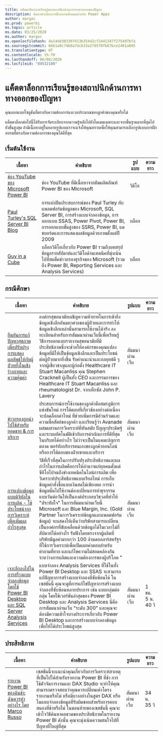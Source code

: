 ```yaml
---
title: แค็ตตาล็อกการเรียนรู้ของสถาปนิกด้านการหาทางออกของปัญหา
description: ค้นหาตัวเลือกการฝึกอบรมทั้งหมดสำหรับ Power Apps
author: margoc
ms.prod: powerbi
ms.topic: article
ms.date: 03/25/2020
ms.author: margoc
ms.openlocfilehash: 4a14dd303307413b354d2cf2441347f275497bfa
ms.sourcegitcommit: 66b1a0c74b8a7dcb33a2f8570fb67bce2401a895
ms.translationtype: HT
ms.contentlocale: th-TH
ms.lasthandoff: 06/08/2020
ms.locfileid: "84532108"
---
```

# <a name="solution-architects-learning-catalog"></a>แค็ตตาล็อกการเรียนรู้ของสถาปนิกด้านการหาทางออกของปัญหา

คุณออกแบบโซลูชันที่ตรงกับความต้องการและงบประมาณของลูกค้าของคุณหรือไม่

แค็ตตาล็อกต่อไปนี้ได้รับการจัดระเบียบจากความรู้หลักไปยังโดเมนเฉพาะและจากพื้นฐานมากที่สุดไปยังขั้นสูงสุด ถ้ามีเนื้อหาอยู่ในหลายรูปแบบเราจะแจ้งให้คุณทราบเพื่อให้คุณสามารถเลือกรูปแบบการฝึกอบรมที่ตรงกับความต้องการของคุณได้ดีที่สุด 

## <a name="get-started"></a>เริ่มต้นใช้งาน<a name="get-started"></a>
| เนื้อหา  | คำอธิบาย  | รูปแบบ | ความยาว |
|-------------------------------------------------------------------------------------|-------------------------------------------------------------------------------------------------------------------------------------------------------------------------------------------------------------|--------|--------|
| [ช่อง YouTube ของ Microsoft Power BI](https://www.youtube.com/user/mspowerbi/videos) | ช่อง YouTube ที่มีเนื้อหาจากทีมผลิตภัณฑ์ Power BI ของ Microsoft  | วิดีโอ |        |
| [Paul Turley's SQL Server BI Blog](https://sqlserverbi.blog/)  | การแบ่งปันประสบการณ์ของ Paul Turley กับแพลตฟอร์มข้อมูลของ Microsoft, SQL Server BI, การสร้างแบบจำลองข้อมูล, การออกแบบ SSAS, Power Pivot, Power BI, การออกแบบขั้นสูงของ SSRS, Power BI, แดชบอร์ดและการแสดงผลข้อมูลด้วยภาพตั้งแต่ปี 2009 | บล็อก   |        |
| [Guy in a Cube](https://www.youtube.com/channel/UCFp1vaKzpfvoGai0vE5VJ0w)  | บล็อกวิดีโอเกี่ยวกับ Power BI รวมถึงบทสรุปข้อมูลรายสัปดาห์และวิดีโอด้านเทคนิคที่มุ่งเน้นไปที่สแต็คข่าวกรองธุรกิจของ Microsoft (รวมถึง Power BI, Reporting Services และ Analysis Services)     | บล็อก   |        |
## <a name="case-studies"></a>กรณีศึกษา<a name="case-studies"></a>
| เนื้อหา  | คำอธิบาย  | รูปแบบ | ความยาว |
|-------------------------------------------------------------------------------------|-------------------------------------------------------------------------------------------------------------------------------------------------------------------------------------------------------------|--------|--------|
| [ยืนยันการแก้ปัญหาสุขภาพเพื่อปรับปรุงการแสดงผลลัพธ์ให้กับผู้ป่วยทั้งในเชิงร่างกายและความคุ้มค่า](https://info.microsoft.com/Proven-Techniques-for-Building-Effective-Dashboards-OnDemandRegistration.html) | องค์กรสุขอนามัยเผชิญความท้าทายในการเข้าถึงข้อมูลเชิงลึกอันมหาศาลของผู้ป่วยและการทำให้ข้อมูลเชิงลึกเหล่านั้นสามารถใช้งานได้จริง ลงทะเบียนสำหรับการสัมมนาผ่านเว็บนี้เพื่อเรียนรู้วิธีการออกแบบรายงานสุขอนามัยที่มีประสิทธิภาพซึ่งจะช่วยให้องค์กรของคุณแปลงข้อมูลที่มีให้เป็นข้อมูลเชิงลึกและเป็นประโยชน์ต่อผู้ป่วยมากยิ่งขึ้น รับคำแนะนำและกลยุทธ์ดี ๆ จากผู้เชี่ยวชาญและผู้ก่อตั้ง Healthcare IT Stuart Macanliss คุณ Stephen Cracknell ผู้เป็นทั้ง CEO และกรรมการของ Healthcare IT Stuart Macanliss และ rheumatologist Dr. จากเท็กซัส John P. Lavery | สัมมนาผ่านเว็บ |                |
| [ข่าวกรองถูกนำไปใช้สำหรับยอดขาย & การบริการ](https://info.microsoft.com/applied-intelligence-for-sales-service-ondemand.html)  | ประสบการณ์การใช้งานของลูกค้าคือสมรภูมิการแข่งขันใหม่ การโต้ตอบที่เกี่ยวข้องอย่างต่อเนื่องจะปลดล็อกค่าใหม่ ที่ช่วยเพิ่มการมีส่วนร่วมและความซื่อสัตย์ของลูกค้า และเรียนรู้ว่า Avanade ผสมผสานการวิเคราะห์ที่ทันสมัย ปัญญาประดิษฐ์ และระบบอัตโนมัติเข้ากับการดำเนินการที่ดีที่สุดในบริบทได้อย่างไร ไม่ว่าจะเป็นในแคมเปญการตลาด พอร์ทัลบริการตนเองของลูกค้าออนไลน์ หรือการโต้ตอบของฝ่ายขายและบริการ  | สัมมนาผ่านเว็บ |                |
| [การแปลงข้อมูลแบบดิจิทัลในการผลิต - ใช้ประโยชน์จากการวิเคราะห์เพื่อเพิ่มผลกำไรสูงสุด](https://info.microsoft.com/digital-transformation-in-manufacturing-ondemand.html)  | วิธีที่เร็วที่สุดในการปรับปรุงประสิทธิภาพและผลกำไรในการผลิตคือการให้อำนาจแก่ทุกคนตั้งแต่ซีอีโอไปจนถึงช่างเทคนิคในไลน์การผลิต เพื่อวิเคราะห์ประสิทธิภาพแบบเรียลไทม์ การเก็บข้อมูลคำสั่งซื้อแบบเงินสดไม่เพียงพอ การนำข้อมูลนั้นไปใช้งานต้องเปลี่ยนการทำธุรกรรมแบบวันต่อวันให้เป็นองค์ประกอบวิชวลที่ทำให้ "ประทับใจ"  ในการสัมมนาผ่านเว็บนี้ Microsoft และ Blue Margin, Inc. (Gold Partner ในการวิเคราะห์ข้อมูลและแพลตฟอร์มข้อมูล) จะแสดงให้เห็นว่าบริษัทสามารถเปลี่ยนเป็นองค์กรที่ขับเคลื่อนด้วยข้อมูลได้ในเวลาไม่กี่สัปดาห์ได้อย่างไร รับฟังโดยตรงจากผู้ผลิตที่บริษัทมีมูลค่ามากกว่า 100 ล้านดอลลาร์สหรัฐฯ ที่ใช้การวิเคราะห์เพื่อเปิดเผยคำตอบสำหรับคำถามที่ยาก และแก้ไขความไม่สอดคล้องกันระหว่างการผลิตและความต้องการของผู้บริโภค " | สัมมนาผ่านเว็บ  |         |                
| [เจาะลึกลงไปในการสร้้างแบบจำลองข้อมูลโดยใช้ Power BI Desktop และ SQL Server Analysis Services](https://community.powerbi.com/t5/Webinars-and-Video-Gallery/Deep-dive-into-data-modeling-using-Power-BI-desktop-and-SQL/td-p/158625)  | แบบจำลอง Analysis Services ที่ใช้ในทั้ง Power BI Desktop และ SSAS จะสามารถแก้ปัญหาการสร้างแบบจำลองที่ซับซ้อนได้ ในเซสชันนี้ คุณจะดูที่การแก้ไขปัญหาการสร้างแบบจำลองที่ซับซ้อนหลายประการ เช่น แบบกลุ่มต่อกลุ่ม โดยใช้เวอร์ชันล่าสุดของ Power BI Desktop และ Analysis Services นี่คือการสัมมนาผ่านเว็บ "ระดับ 300" และคุณจะต้องมีความเข้าใจบางประการเกี่ยวกับ Power BI Desktop และการสร้างแบบจำลองข้อมูลเพื่อให้ได้ประโยชน์สูงสุด   | สัมมนาผ่านเว็บ | 1 ชม. 5 น. 40 วิ |
## <a name="performance"></a>ประสิทธิภาพ<a name="performance"></a>
| เนื้อหา  | คำอธิบาย  | รูปแบบ | ความยาว |
|-------------------------------------------------------------------------------------|-------------------------------------------------------------------------------------------------------------------------------------------------------------------------------------------------------------|--------|--------|
| [รายงาน Power BI ของฉันช้า: ฉันควรทำอย่างไร โดย Marco Russo](https://community.powerbi.com/t5/Webinars-and-Video-Gallery/My-Power-BI-report-is-slow-what-should-I-do-by-Marco-Russo/td-p/547348)|   เซสชันนี้จะแนะนำคุณเกี่ยวกับการวิเคราะห์สาเหตุที่เป็นไปได้สำหรับรายงาน Power BI ที่ช้า การใช้ตัวจัดการงานและ DAX Studio จะทำให้คุณสามารถตรวจสอบว่าคุณควรเปลี่ยนเค้าโครงรายงานหรือไม่ หรือมีบางอย่างในสูตร DAX หรือในแบบจำลองข้อมูลที่รับผิดชอบสำหรับการตอบสนองที่ช้าหรือไม่ ในตอนท้ายของเซสชันนี้ คุณจะเข้าใจวิธีค้นหาคอขวดของประสิทธิภาพในรายงาน Power BI ดังนั้น คุณจะมุ่งเน้นความสนใจไปที่ปัญหาที่ใหญ่ที่สุด|  สัมมนาผ่านเว็บ |34 น. 35 วิ |
